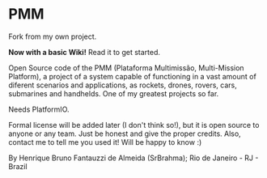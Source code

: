 # PMM
Fork from my own project.

**Now with a basic Wiki!** Read it to get started.

Open Source code of the PMM (Plataforma Multimissão, Multi-Mission Platform), a project of a system capable of functioning in a vast amount of diferent scenarios and applications, as rockets, drones, rovers, cars, submarines and handhelds. One of my greatest projects so far.

Needs PlatformIO.

Formal license will be added later (I don't think so!), but it is open source to anyone or any team. Just be honest and give the proper credits. Also, contact me to tell me you used it! Will be happy to know :)

By Henrique Bruno Fantauzzi de Almeida (SrBrahma); Rio de Janeiro - RJ - Brazil
